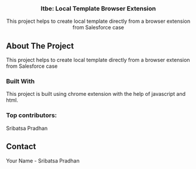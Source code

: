 <!-- PROJECT LOGO -->
<br />
<div align="center">
  <h3 align="center">ltbe: Local Template Browser Extension</h3>

  <p align="center">This project helps to create local template directly from a browser extension from Salesforce case</p>
</div>

<!-- ABOUT THE PROJECT -->
## About The Project
This project helps to create local template directly from a browser extension from Salesforce case

### Built With
This project is built using chrome extension with the help of javascript and html.

### Top contributors:
Sribatsa Pradhan

<!-- CONTACT -->
## Contact

Your Name - Sribatsa Pradhan
